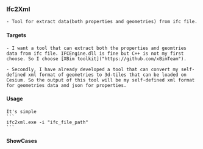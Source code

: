 ### Ifc2Xml
    - Tool for extract data(both properties and geometries) from ifc file.

#### Targets

    - I want a tool that can extract both the properties and geomtries data from ifc file. IFCEngine.dll is fine but C++ is not my first choose. So I choose [XBim toolkit]("https://github.com/xBimTeam").

    - Secondly, I have already developed a tool that can convert my self-defined xml format of geometries to 3d-tiles that can be loaded on Cesium. So the output of this tool will be my self-defined xml format for geometries data and json for properties.

#### Usage
    It's simple
    ```
    ifc2xml.exe -i "ifc_file_path"
    ```

#### ShowCases

